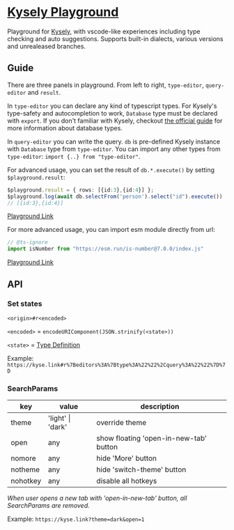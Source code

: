 # [Kysely Playground](https://kyse.link/)


Playground for [Kysely](https://github.com/kysely-org/kysely),
with vscode-like experiences including type checking and auto suggestions.
Supports built-in dialects, various versions and unrealeased branches.

## Guide

There are three panels in playground. From left to right, `type-editor`, `query-editor` and `result`.

In `type-editor` you can declare any kind of typescript types.
For Kysely's type-safety and autocompletion to work, `Database` type must be declared with `export`.
If you don't familiar with Kysely, checkout [the official guide](https://kysely.dev/docs/getting-started#types) for more information about database types.

In `query-editor` you can write the query.
`db` is pre-defined Kysely instance with `Database` type from `type-editor`.
You can import any other types from `type-editor`: `import {..} from "type-editor"`. 

For advanced usage, you can set the result of `db.*.execute()` by setting `$playground.result`:

```ts
$playground.result = { rows: [{id:3},{id:4}] };
$playground.log(await db.selectFrom('person').select("id").execute())
// [{id:3},{id:4}]
```
[Playground Link](https://kyse.link/#cN4IgpgJglgLg9gJwM4gFyhgTwA5jSEAGhAEcBXMBTfAEmwBsBDTAcwTjIDsIA6BMJGXowABAF4RwEewDuSVCIDaUqBAUBmEQF9CkkaoUAWbQF1tAbgA6nOk1bsuvenBYAKRjMawREAEY8kMHowAGMYADF2AFtXSxBcZDhOOIBKAKDQmFiQVVSeMAAPULIYMFcUlKtOEB0QaEZgsPxsOCQYNgEiEABrTED6anQQLFx8GEYWLs5GKLxUEAAGHgAmAHYVmuIAC1UwABUcOZgECi0gA)


For more advanced usage, you can import esm module directly from url:  
```ts
// @ts-ignore
import isNumber from "https://esm.run/is-number@7.0.0/index.js"
```

[Playground Link](https://kyse.link/#cN4IgpgJglgLg9gJwM4gFyhgTwA5jSEAGhAEcBXMBTfAehoAIABGJAWigHMA7RMAHS5QAttkQx6UJADkyQgEaV6AMwRwh9PiAAWMGNiSo6YJEIB0CMlxqTWXWQoSMA7KYAMb61whgAHqYBWSJoA3AIAJNgANgCGmByqlhCmkXAcABSSMvKUaQDMAJSEEtL2OZrRmvn5oVwgAL7E0NGRYADGMPiiSDDxxkQgANaYSGCR1OggWLj4MNEc-VzRQnioIO4ATC7r9cRaUN4AKjgrMBZgdUA)



## API

### Set states

`<origin>#r<encoded>`

`<encoded>` = `encodeURIComponent(JSON.strinify(<state>))`


`<state>` = [Type Definition](https://github.com/wirekang/kysely-playground/tree/main/src/lib/state/state.ts)

Example: `https://kyse.link#r%7Beditors%3A%7Btype%3A%22%22%2Cquery%3A%22%22%7D%7D`

### SearchParams


| key | value | description |
|--|--|--|
| theme |  'light' \| 'dark'  | override theme
| open | any | show floating 'open-in-new-tab' button
| nomore | any | hide 'More' button
| notheme | any | hide 'switch-theme' button
| nohotkey | any | disable all hotkeys

*When user opens a new tab with 'open-in-new-tab' button, all SearchParams are removed.*

Example: `https://kyse.link?theme=dark&open=1`